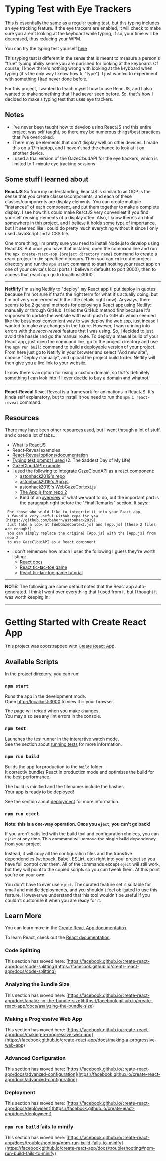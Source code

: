 # Typing Test with Eye Trackers 

This is essentially the same as a regular typing test, but this typing includes an eye tracking feature. If the eye trackers are enabled, it will check to make sure you aren't looking at the keyboard while typing, if so, your time will be decreased, thus reducing your WPM.

You can try the typing test yourself [here](https://gleeful-bienenstitch-7bf1ab.netlify.app/)

This typing test is different in the sense that is meant to measure a person's "true" typing ability sense you are punished for looking at the keyboard. Of course, I know there's nothing wrong with looking at the keyboard when typing (it's the only way I know how to "type"). I just wanted to experiment with something I had never done before.

For this project, I wanted to teach myself how to use ReactJS, and I also wanted to make something that I had never seen before. So, that's how I decided to make a typing test that uses eye trackers.


## Notes
- I've never been taught how to develop using ReactJS and this entire project was self taught, so there may be numerous things/best practices that I've overlooked. 
- There may be elements that don't display well on other devices. I made this on a 17in laptop, and I haven't had the chance to look at it on another device. 
- I used a trial version of the GazeCloudAPI for the eye trackers, which is limited to 1-minute eye tracking sessions.

## Some stuff I learned about

**ReactJS**
So from my understanding, ReactJS is similar to an OOP is the sense that you create classes/components, and each of these classes/components are display elements. You can create multiple "instances" of each component, and put them together to make a complete display. I see how this could make ReactJS very convenient if you find yourself reusing elements of a display often. 
Also, I know there's an html somewhere in this project, and I believe it holds some type of importance, but I it seemed like I could do pretty much everything without it since I only used JavaScript and a CSS file.

One more thing, I'm pretty sure you need to install Node.js to develop using ReactJS. But once you have that installed, open the command line and run the `npx create-react-app {project directory name}` command to create a react project in the specified directory. Then you can `cd` into the project directory and run the `npm start` command to start hosting your react app on one of your device's local ports (I believe it defaults to port 3000), then to access that react app go to localhost:3000.

---

**Netflify**
I'm using Netlify to "deploy" my React app (I put deploy in quotes because I'm not sure if that's the right term for what it's actually doing, but I'm not very concerned with the little details right now). Anyways, there seems to be 2 general methods for deploying a React app using Netlify: manually or through GitHub. 
I tried the GitHub method first because it's supposed to update the website with each push to GitHub, which seemed like the best/most convenient way to way deploy the web app, just incase I wanted to make any changes in the future. However, I was running into errors with the *react-reveal* feature that I was using. So, I decided to just avoid the hassle and go the manual route.
To deploy a manual build of your React app, just open the command line, go to the project directory and use the `npm run build` command to build a deployable version of your project. From here just go to Netlify in your browser and select "Add new site", choose "Deploy manually", and upload the project build folder. Netlify will then give you a live link to your website.

I know there's an option for using a custom domain, so that's definitely something I can look into if I ever decide to buy a domain and whatnot.

---

**React-Reveal**
React Reveal is a framework for animations in ReactJS. It's kinda self explanatory, but to install it you need to run the `npm i react-reveal` command.

## Resources 
There may have been other resources used, but I went through a lot of stuff, and closed a lot of tabs...
- [What is ReactJS](https://www.youtube.com/watch?v=N3AkSS5hXMA)
- [React-Reveal examples](https://www.react-reveal.com/examples/)
- [React-Reveal options/documentation](https://www.react-reveal.com/docs/props/)
- [Typing test prompt I used](https://www.shareyouressays.com/paragraphs/5-sample-paragraph-for-typing-test-for-newbie-typists/1530) (2. The Saddest Day of My Life)
- [GazeCloudAPI example](https://api.gazerecorder.com/)
- I used the following to integrate GazeCloudAPI as a react component:
  - [astonhack2019's repo](https://github.com/bahorn/astonhack2019)
  - [astonhack2019's App.js](https://github.com/bahorn/astonhack2019/blob/master/src/App.js)
  - [astonhack2019's WebGazeContext.js](https://github.com/bahorn/astonhack2019/blob/master/src/WebGazeContext.js)
  - [The App.js from repo 2](https://github.com/ruw001/GazeCloudAPIEyeTrackingDemo/blob/main/other/App.js)
  - Kind of an [overview](https://medium.com/@williamwang15/integrating-gazecloudapi-a-high-accuracy-webcam-based-eye-tracking-solution-into-your-own-web-app-2d8513bb9865) of what we want to do, but the important part is the paragraph right before the "Final Remarks" section. It says:
 ```
  For those who would like to integrate it into your React app, 
  I found a very useful Github repo for you (https://github.com/bahorn/astonhack2019). 
  Just take a look at [WebGazeContext.js] and [App.js] (these 2 files are enough!). 
  You can simply replace the original [App.js] with the [App.js] from repo 2 
  to use GazeCloudAPI as a React component.
```
- I don't remember how much I used the following I guess they're worth listing:
  - [React docs](https://reactjs.org/)
  - [React tic-tac-toe game](https://codepen.io/gaearon/pen/LyyXgK)
  - [React tic-tac-toe game tutorial](https://reactjs.org/tutorial/tutorial.html)

---
**NOTE:** The following are some default notes that the React app auto-generated. I think I went over everything that I used from it, but I thought it was worth keeping in:

---


# Getting Started with Create React App

This project was bootstrapped with [Create React App](https://github.com/facebook/create-react-app).

## Available Scripts

In the project directory, you can run:

### `npm start`

Runs the app in the development mode.\
Open [http://localhost:3000](http://localhost:3000) to view it in your browser.

The page will reload when you make changes.\
You may also see any lint errors in the console.

### `npm test`

Launches the test runner in the interactive watch mode.\
See the section about [running tests](https://facebook.github.io/create-react-app/docs/running-tests) for more information.

### `npm run build`

Builds the app for production to the `build` folder.\
It correctly bundles React in production mode and optimizes the build for the best performance.

The build is minified and the filenames include the hashes.\
Your app is ready to be deployed!

See the section about [deployment](https://facebook.github.io/create-react-app/docs/deployment) for more information.

### `npm run eject`

**Note: this is a one-way operation. Once you `eject`, you can't go back!**

If you aren't satisfied with the build tool and configuration choices, you can `eject` at any time. This command will remove the single build dependency from your project.

Instead, it will copy all the configuration files and the transitive dependencies (webpack, Babel, ESLint, etc) right into your project so you have full control over them. All of the commands except `eject` will still work, but they will point to the copied scripts so you can tweak them. At this point you're on your own.

You don't have to ever use `eject`. The curated feature set is suitable for small and middle deployments, and you shouldn't feel obligated to use this feature. However we understand that this tool wouldn't be useful if you couldn't customize it when you are ready for it.

## Learn More

You can learn more in the [Create React App documentation](https://facebook.github.io/create-react-app/docs/getting-started).

To learn React, check out the [React documentation](https://reactjs.org/).

### Code Splitting

This section has moved here: [https://facebook.github.io/create-react-app/docs/code-splitting](https://facebook.github.io/create-react-app/docs/code-splitting)

### Analyzing the Bundle Size

This section has moved here: [https://facebook.github.io/create-react-app/docs/analyzing-the-bundle-size](https://facebook.github.io/create-react-app/docs/analyzing-the-bundle-size)

### Making a Progressive Web App

This section has moved here: [https://facebook.github.io/create-react-app/docs/making-a-progressive-web-app](https://facebook.github.io/create-react-app/docs/making-a-progressive-web-app)

### Advanced Configuration

This section has moved here: [https://facebook.github.io/create-react-app/docs/advanced-configuration](https://facebook.github.io/create-react-app/docs/advanced-configuration)

### Deployment

This section has moved here: [https://facebook.github.io/create-react-app/docs/deployment](https://facebook.github.io/create-react-app/docs/deployment)

### `npm run build` fails to minify

This section has moved here: [https://facebook.github.io/create-react-app/docs/troubleshooting#npm-run-build-fails-to-minify](https://facebook.github.io/create-react-app/docs/troubleshooting#npm-run-build-fails-to-minify)
